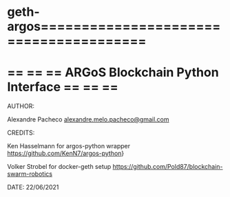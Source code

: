 # geth-argos=======================================
==                                   ==
== ARGoS Blockchain Python Interface ==
==                                   ==
=======================================

AUTHOR: 

Alexandre Pacheco  <alexandre.melo.pacheco@gmail.com>

CREDITS:

Ken Hasselmann for argos-python wrapper <https://github.com/KenN7/argos-python>}

Volker Strobel for docker-geth setup <https://github.com/Pold87/blockchain-swarm-robotics>

DATE: 22/06/2021
